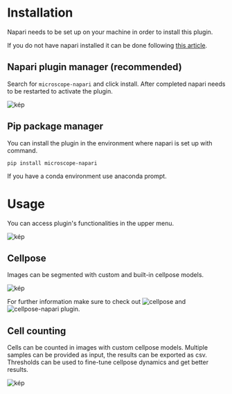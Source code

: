 # Installation

Napari needs to be set up on your machine in order to install this plugin.

If you do not have napari installed it can be done following [this article](https://napari.org/stable/tutorials/fundamentals/installation.html).

## Napari plugin manager (recommended)

Search for `microscope-napari` and click install. 
After completed napari needs to be restarted to activate the plugin.

![kép](https://github.com/Nanobiosensorics/microscope-napari/assets/65455148/5438235d-522e-458e-806d-89eaaa027be2)

## Pip package manager

You can install the plugin in the environment where napari is set up with command.
```
pip install microscope-napari
```
If you have a conda environment use anaconda prompt.

# Usage

You can access plugin's functionalities in the upper menu.

![kép](https://github.com/Nanobiosensorics/microscope-napari/assets/65455148/dace1014-6ac0-4797-b0b5-00a56cbc6b61)

## Cellpose

Images can be segmented with custom and built-in cellpose models.

![kép](https://github.com/Nanobiosensorics/microscope-napari/assets/65455148/82d300b9-c523-4b0a-bf44-0f3bfdadae07)

For further information make sure to check out ![cellpose](https://github.com/MouseLand/cellpose) and ![cellpose-napari](https://github.com/MouseLand/cellpose-napari) plugin.

## Cell counting

Cells can be counted in images with custom cellpose models. Multiple samples can be provided as input, the results can be exported as csv.
Thresholds can be used to fine-tune cellpose dynamics and get better results.

![kép](https://github.com/Nanobiosensorics/microscope-napari/assets/65455148/d4803e93-127a-413b-b96f-0ccf5cdd8408)
